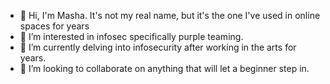 - 👋 Hi, I'm Masha. It's not my real name, but it's the one I've used in online spaces for years
- 👀 I’m interested in infosec specifically purple teaming.
- 🌱 I’m currently delving into infosecurity after working in the arts for years.
- 💞️ I’m looking to collaborate on anything that will let a beginner step in.

